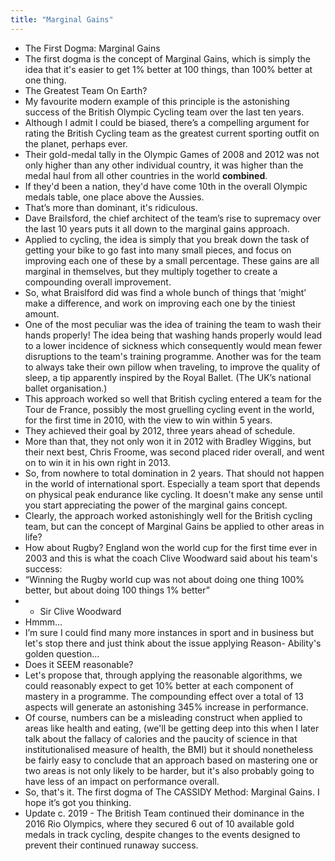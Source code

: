 ```yaml
---
title: "Marginal Gains"
---
```


- The First Dogma: Marginal Gains<span id='Ce154srqT'/>
- The first dogma is the concept of Marginal Gains, which is simply the idea that it's easier to get 1% better at 100 things, than 100% better at one thing.<span id='7cR7YDW6C'/>
- The Greatest Team On Earth?<span id='L3D6eENYF'/>
- My favourite modern example of this principle is the astonishing success of the British Olympic Cycling team over the last ten years.<span id='vtx9ApYYa'/>
- Although I admit I could be biased, there’s a compelling argument for rating the British Cycling team as the greatest current sporting outfit on the planet, perhaps ever.<span id='3s9IoS-Hy'/>
- Their gold-medal tally in the Olympic Games of 2008 and 2012 was not only higher than any other individual country, it was higher than the medal haul from all other countries in the world **combined**.<span id='gHtqFYYfm'/>
- If they'd been a nation, they'd have come 10th in the overall Olympic medals table, one place above the Aussies.<span id='uPXFbhumx'/>
- That’s more than dominant, it's ridiculous.<span id='GKDhwRXjd'/>
- Dave Brailsford, the chief architect of the team’s rise to supremacy over the last 10 years puts it all down to the marginal gains approach.<span id='neLvYnOc8'/>
- Applied to cycling, the idea is simply that you break down the task of getting your bike to go fast into many small pieces, and focus on improving each one of these by a small percentage. These gains are all marginal in themselves, but they multiply together to create a compounding overall improvement.<span id='U3vfKiA87'/>
- So, what Braislford did was find a whole bunch of things that ’might’ make a difference, and work on improving each one by the tiniest amount.<span id='q83nTSBBG'/>
- One of the most peculiar was the idea of training the team to wash their hands properly! The idea being that washing hands properly would lead to a lower incidence of sickness which consequently would mean fewer disruptions to the team's training programme. Another was for the team to always take their own pillow when traveling, to improve the quality of sleep, a tip apparently inspired by the Royal Ballet. (The UK’s national ballet organisation.)<span id='t8jVIHP9G'/>
- This approach worked so well that British cycling entered a team for the Tour de France, possibly the most gruelling cycling event in the world, for the first time in 2010, with the view to win within 5 years.<span id='sZgc5Y_LY'/>
- They achieved their goal by 2012, three years ahead of schedule.<span id='BtMs2tkEn'/>
- More than that, they not only won it in 2012 with Bradley Wiggins, but their next best, Chris Froome, was second placed rider overall, and went on to win it in his own right in 2013.<span id='hFznIBqcq'/>
- So, from nowhere to total domination in 2 years. That should not happen in the world of international sport. Especially a team sport that depends on physical peak endurance like cycling. It doesn't make any sense until you start appreciating the power of the marginal gains concept.<span id='67f650q2z'/>
- Clearly, the approach worked astonishingly well for the British cycling team, but can the concept of Marginal Gains be applied to other areas in life?<span id='nmoICv_-C'/>
- How about Rugby? England won the world cup for the first time ever in 2003 and this is what the coach Clive Woodward said about his team's success:<span id='5vgRhMFCW'/>
- “Winning the Rugby world cup was not about doing one thing 100% better, but about doing 100 things 1% better”<span id='Uez224JSn'/>
- - Sir Clive Woodward<span id='0FrZi8oba'/>
- Hmmm...<span id='tdqaYa2g8'/>
- I’m sure I could find many more instances in sport and in business but let's stop there and just think about the issue applying Reason- Ability's golden question...<span id='pWijAcNGK'/>
- Does it SEEM reasonable?<span id='iNakOA8MC'/>
- Let's propose that, through applying the reasonable algorithms, we could reasonably expect to get 10% better at each component of mastery in a programme. The compounding effect over a total of 13 aspects will generate an astonishing 345% increase in performance.<span id='Ge9eF2esB'/>
- Of course, numbers can be a misleading construct when applied to areas like health and eating, (we'll be getting deep into this when I later talk about the fallacy of calories and the paucity of science in that institutionalised measure of health, the BMI) but it should nonetheless be fairly easy to conclude that an approach based on mastering one or two areas is not only likely to be harder, but it's also probably going to have less of an impact on performance overall.<span id='dfu9LBoqG'/>
- So, that's it. The first dogma of The CASSIDY Method: Marginal Gains. I hope it’s got you thinking.<span id='7h1dIabRg'/>
- Update c. 2019 - The British Team continued their dominance in the 2016 Rio Olympics, where they secured 6 out of 10 available gold medals in track cycling, despite changes to the events designed to prevent their continued runaway success.<span id='dTYCcsPdJ'/>
